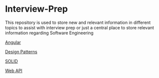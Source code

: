 # Interview-Prep

This repository is used to store new and relevant information in different topics to assist with interview prep or just a central place to store relevant information regarding Software Engineering

[Angular](./Angular/README.md)

[Design Patterns](./Design%20Patterns/README.md)

[SOLID](./SOLID/README.md)

[Web API](./Web%20API/README.md)